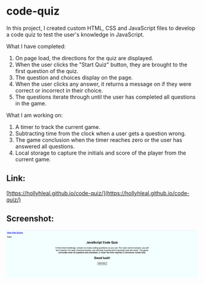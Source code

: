 # code-quiz

In this project, I created custom HTML, CSS and JavaScript files to develop a code quiz to test the user's knowledge in JavaScript.

What I have completed:

1. On page load, the directions for the quiz are displayed.
2. When the user clicks the "Start Quiz" button, they are brought to the first question of the quiz.
3. The question and choices display on the page.
4. When the user clicks any answer, it returns a message on if they were correct or incorrect in their choice.
5. The questions iterate through until the user has completed all questions in the game.

What I am working on:

1. A timer to track the current game.
2. Subtracting time from the clock when a user gets a question wrong.
3. The game conclusion when the timer reaches zero or the user has answered all questions.
4. Local storage to capture the initials and score of the player from the current game.

## Link:

[https://hollyhleal.github.io/code-quiz/](https://hollyhleal.github.io/code-quiz/)

## Screenshot:

<img src="./assets/code-quiz-screenshot.png" alt="code quiz screenshot">
